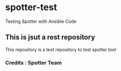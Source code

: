 # spotter-test
Testing Spotter with Ansible Code 

## This is jsut a rest repository

This repository is a test repository to test spotter tool

### Credits : Spotter Team
